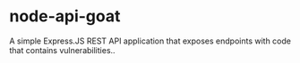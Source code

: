 # node-api-goat
A simple Express.JS REST API application that exposes endpoints with code that contains vulnerabilities..

